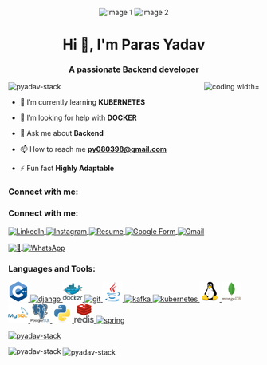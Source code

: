 <!--[![MasterHead](https://i.pinimg.com/originals/8c/32/18/8c321810094b719e3ecb44d7b402e5db.gif)]https://i.pinimg.com/originals/8c/32/18/8c321810094b719e3ecb44d7b402e5db.gif -->

<!--<div align="left">
  <img src="https://th.bing.com/th/id/OIP.8KHI51FLm-u3uSwJWM3T2gHaEK?rs=1&pid=ImgDetMain" alt="Welcome Banner" style="width:100 %; height:auto;" />
</div>
<div align="right">
  <img src="https://th.bing.com/th/id/OIP.8KHI51FLm-u3uSwJWM3T2gHaEK?rs=1&pid=ImgDetMain" alt="Welcome Banner" style="width: 100 %; height:auto;" />
</div>-->
<p align="center">
  <img src="https://th.bing.com/th/id/OIP.8KHI51FLm-u3uSwJWM3T2gHaEK?rs=1&pid=ImgDetMain" alt="Image 1" width="45%" />
  <img src="https://i.pinimg.com/originals/8c/32/18/8c321810094b719e3ecb44d7b402e5db.gif" alt="Image 2" width="45%" />
</p>



<h1 align="center">Hi 👋, I'm Paras Yadav</h1>
<h3 align="center">A passionate Backend developer </h3>
<img align="right" alt="coding width="400" src="https://th.bing.com/th/id/OIP.zVnWJtyGOX_kUIDm6ccCfQHaEq?rs=1&pid=ImgDetMain">

<p align="left"> <img src="https://komarev.com/ghpvc/?username=pyadav-stack&label=Profile%20views&color=0e75b6&style=flat" alt="pyadav-stack" /> </p>


<p align="left"></p>

- 🌱 I’m currently learning **KUBERNETES**<br>

- 🤝 I’m looking for help with **DOCKER**<br>

- 💬 Ask me about **Backend**<br>

- 📫 How to reach me **py080398@gmail.com**<br>

- ⚡ Fun fact **Highly Adaptable**<br>


<h3 align="left">Connect with me:</h3>
<h3 align="left">Connect with me:</h3>
<p align="left">
  <!-- LinkedIn -->
  <a href="https://linkedin.com/in/pyadav-stack" target="blank">
    <img align="center" src="https://cdn.jsdelivr.net/npm/simple-icons@v3/icons/linkedin.svg" alt="LinkedIn" height="30" width="40" />
  </a>
  <!-- Instagram -->
  <a href="https://instagram.com/paras_b4" target="blank">
    <img align="center" src="https://cdn.jsdelivr.net/npm/simple-icons@v3/icons/instagram.svg" alt="Instagram" height="30" width="40" />
  </a>
  <!-- Resume -->
  <a href="https://drive.google.com/file/d/your-resume-id/view" target="blank">
    <img align="center" src="https://cdn.jsdelivr.net/npm/simple-icons@v3/icons/googlechrome.svg" alt="Resume" height="30" width="40" />
  </a>
  <!-- Google Form (Alternative Google Icon) -->
  <a href="https://forms.gle/your-google-form-link" target="_blank">
    <img align="center" src="https://cdn.jsdelivr.net/npm/simple-icons@v3/icons/google.svg" alt="Google Form" height="30" width="40" />
  </a>
  <!-- Gmail -->
  <a href="mailto:py080398@gmail.com" target="_blank">
    <img align="center" src="https://cdn.jsdelivr.net/npm/simple-icons@v3/icons/gmail.svg" alt="Gmail" height="30" width="40" />
  </a>
</p>

<!-- Contact Information -->
<p align="left">
  <!-- Contact Number (Alternative Phone Icon) -->
  <a href="tel:+918700439416">
    <img align="center" src="https://cdn.jsdelivr.net/npm/simple-icons@v3/icons/phone.svg" alt="📱" height="30" width="40" />
  </a>
  <!-- WhatsApp -->
  <a href="https://wa.me/918700439416" target="_blank">
    <img align="center" src="https://cdn.jsdelivr.net/npm/simple-icons@v3/icons/whatsapp.svg" alt="WhatsApp" height="30" width="40" />
  </a>
</p>






<p align="left">
</p>


<h3 align="left">Languages and Tools:</h3>
<p align="left"> <a href="https://www.w3schools.com/cpp/" target="_blank" rel="noreferrer"> <img src="https://raw.githubusercontent.com/devicons/devicon/master/icons/cplusplus/cplusplus-original.svg" alt="cplusplus" width="40" height="40"/> </a> <a href="https://www.djangoproject.com/" target="_blank" rel="noreferrer"> <img src="https://cdn.worldvectorlogo.com/logos/django.svg" alt="django" width="40" height="40"/> </a> <a href="https://www.docker.com/" target="_blank" rel="noreferrer"> <img src="https://raw.githubusercontent.com/devicons/devicon/master/icons/docker/docker-original-wordmark.svg" alt="docker" width="40" height="40"/> </a> <a href="https://git-scm.com/" target="_blank" rel="noreferrer"> <img src="https://www.vectorlogo.zone/logos/git-scm/git-scm-icon.svg" alt="git" width="40" height="40"/> </a> <a href="https://www.java.com" target="_blank" rel="noreferrer"> <img src="https://raw.githubusercontent.com/devicons/devicon/master/icons/java/java-original.svg" alt="java" width="40" height="40"/> </a> <a href="https://kafka.apache.org/" target="_blank" rel="noreferrer"> <img src="https://www.vectorlogo.zone/logos/apache_kafka/apache_kafka-icon.svg" alt="kafka" width="40" height="40"/> </a> <a href="https://kubernetes.io" target="_blank" rel="noreferrer"> <img src="https://www.vectorlogo.zone/logos/kubernetes/kubernetes-icon.svg" alt="kubernetes" width="40" height="40"/> </a> <a href="https://www.linux.org/" target="_blank" rel="noreferrer"> <img src="https://raw.githubusercontent.com/devicons/devicon/master/icons/linux/linux-original.svg" alt="linux" width="40" height="40"/> </a> <a href="https://www.mongodb.com/" target="_blank" rel="noreferrer"> <img src="https://raw.githubusercontent.com/devicons/devicon/master/icons/mongodb/mongodb-original-wordmark.svg" alt="mongodb" width="40" height="40"/> </a> <a href="https://www.mysql.com/" target="_blank" rel="noreferrer"> <img src="https://raw.githubusercontent.com/devicons/devicon/master/icons/mysql/mysql-original-wordmark.svg" alt="mysql" width="40" height="40"/> </a> <a href="https://www.postgresql.org" target="_blank" rel="noreferrer"> <img src="https://raw.githubusercontent.com/devicons/devicon/master/icons/postgresql/postgresql-original-wordmark.svg" alt="postgresql" width="40" height="40"/> </a> <a href="https://www.python.org" target="_blank" rel="noreferrer"> <img src="https://raw.githubusercontent.com/devicons/devicon/master/icons/python/python-original.svg" alt="python" width="40" height="40"/> </a> <a href="https://redis.io" target="_blank" rel="noreferrer"> <img src="https://raw.githubusercontent.com/devicons/devicon/master/icons/redis/redis-original-wordmark.svg" alt="redis" width="40" height="40"/> </a> <a href="https://spring.io/" target="_blank" rel="noreferrer"> <img src="https://www.vectorlogo.zone/logos/springio/springio-icon.svg" alt="spring" width="40" height="40"/> </a> </p>
<p align="left"> <a href="https://github.com/ryo-ma/github-profile-trophy"><img src="https://github-profile-trophy.vercel.app/?username=pyadav-stack" alt="pyadav-stack" /></a> </p>
<p><img align="left" src="https://github-readme-stats.vercel.app/api/top-langs?username=pyadav-stack&show_icons=true&locale=en&layout=compact" alt="pyadav-stack" /></p>

<p>&nbsp;<img align="center" src="https://github-readme-stats.vercel.app/api?username=pyadav-stack&show_icons=true&locale=en" alt="pyadav-stack" />




</p>

